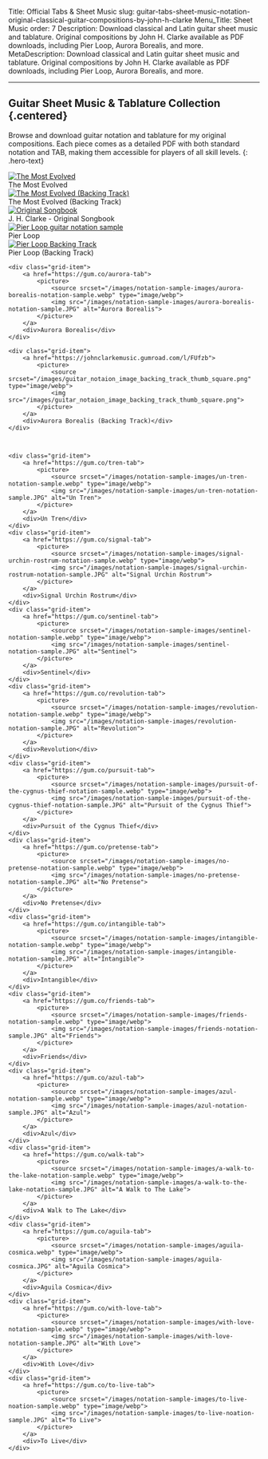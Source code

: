 Title: Official Tabs & Sheet Music
slug: guitar-tabs-sheet-music-notation-original-classical-guitar-compositions-by-john-h-clarke
Menu_Title: Sheet Music
order: 7
Description: Download classical and Latin guitar sheet music and tablature. Original compositions by John H. Clarke available as PDF downloads, including Pier Loop, Aurora Borealis, and more.
MetaDescription: Download classical and Latin guitar sheet music and tablature. Original compositions by John H. Clarke available as PDF downloads, including Pier Loop, Aurora Borealis, and more.

---

## Guitar Sheet Music & Tablature Collection {.centered}

Browse and download guitar notation and tablature for my original compositions. Each piece comes as a detailed PDF with both standard notation and TAB, making them accessible for players of all skill levels.
{: .hero-text}

<div class="composition-grid">
    <div class="grid-item">
        <a href="https://johnclarkemusic.gumroad.com/l/the-most-evolved-tabs">
            <picture>
                <source srcset="/images/notation-sample-images/the-most-evolved-notation-sample.webp" type="image/webp">
                <img src="/images/notation-sample-images/the-most-evolved-notation-sample.JPG" alt="The Most Evolved">
            </picture>
        </a>
        <div>The Most Evolved</div>
    </div>
    <div class="grid-item">
        <a href="https://johnclarkemusic.gumroad.com/l/dhmxfs">
            <picture>
                <source srcset="/images/guitar_notaion_image_backing_track_thumb_square.png" type="image/webp">
                <img src="/images/guitar_notaion_image_backing_track_thumb_square.png" alt="The Most Evolved (Backing Track)">
            </picture>
        </a>
        <div>The Most Evolved (Backing Track)</div>
    </div>
    <div class="grid-item">
        <a href="https://gum.co/ABqtxe">
            <picture>
                <source srcset="/images/jhc-songbook-image.webp" type="image/webp">
                <img src="/images/jhc-songbook-image.jpg" alt="Original Songbook">
            </picture>
        </a>
        <div>J. H. Clarke - Original Songbook</div>
    </div>
    <div class="grid-item">
        <a href="https://johnclarkemusic.gumroad.com/l/jwuin">
            <picture>
                <source srcset="/images/notation-sample-images/Pier-Loop-notation-sample.webp" type="image/webp">
                <img src="/images/notation-sample-images/Pier-Loop-notation-sample.JPG" alt="Pier Loop guitar notation sample">
            </picture>
        </a>
        <div>Pier Loop</div>
    </div>
    <div class="grid-item">
    <a href="https://johnclarkemusic.gumroad.com/l/pier-loop-backing-track">
        <picture>
            <source srcset="/images/guitar_notaion_image_backing_track_thumb_square.png" type="image/webp">
            <img src="/images/guitar_notaion_image_backing_track_thumb_square.png" alt="Pier Loop Backing Track">
        </picture>
    </a>
    <div>Pier Loop (Backing Track)</div>
    </div>


    <div class="grid-item">
        <a href="https://gum.co/aurora-tab">
            <picture>
                <source srcset="/images/notation-sample-images/aurora-borealis-notation-sample.webp" type="image/webp">
                <img src="/images/notation-sample-images/aurora-borealis-notation-sample.JPG" alt="Aurora Borealis">
            </picture>
        </a>
        <div>Aurora Borealis</div>
    </div>

    <div class="grid-item">
        <a href="https://johnclarkemusic.gumroad.com/l/FUfzb">
            <picture>
                <source srcset="/images/guitar_notaion_image_backing_track_thumb_square.png" type="image/webp">
                <img src="/images/guitar_notaion_image_backing_track_thumb_square.png">
            </picture>
        </a>
        <div>Aurora Borealis (Backing Track)</div>
    </div>



    <div class="grid-item">
        <a href="https://gum.co/tren-tab">
            <picture>
                <source srcset="/images/notation-sample-images/un-tren-notation-sample.webp" type="image/webp">
                <img src="/images/notation-sample-images/un-tren-notation-sample.JPG" alt="Un Tren">
            </picture>
        </a>
        <div>Un Tren</div>
    </div>
    <div class="grid-item">
        <a href="https://gum.co/signal-tab">
            <picture>
                <source srcset="/images/notation-sample-images/signal-urchin-rostrum-notation-sample.webp" type="image/webp">
                <img src="/images/notation-sample-images/signal-urchin-rostrum-notation-sample.JPG" alt="Signal Urchin Rostrum">
            </picture>
        </a>
        <div>Signal Urchin Rostrum</div>
    </div>
    <div class="grid-item">
        <a href="https://gum.co/sentinel-tab">
            <picture>
                <source srcset="/images/notation-sample-images/sentinel-notation-sample.webp" type="image/webp">
                <img src="/images/notation-sample-images/sentinel-notation-sample.JPG" alt="Sentinel">
            </picture>
        </a>
        <div>Sentinel</div>
    </div>
    <div class="grid-item">
        <a href="https://gum.co/revolution-tab">
            <picture>
                <source srcset="/images/notation-sample-images/revolution-notation-sample.webp" type="image/webp">
                <img src="/images/notation-sample-images/revolution-notation-sample.JPG" alt="Revolution">
            </picture>
        </a>
        <div>Revolution</div>
    </div>
    <div class="grid-item">
        <a href="https://gum.co/pursuit-tab">
            <picture>
                <source srcset="/images/notation-sample-images/pursuit-of-the-cygnus-thief-notation-sample.webp" type="image/webp">
                <img src="/images/notation-sample-images/pursuit-of-the-cygnus-thief-notation-sample.JPG" alt="Pursuit of the Cygnus Thief">
            </picture>
        </a>
        <div>Pursuit of the Cygnus Thief</div>
    </div>
    <div class="grid-item">
        <a href="https://gum.co/pretense-tab">
            <picture>
                <source srcset="/images/notation-sample-images/no-pretense-notation-sample.webp" type="image/webp">
                <img src="/images/notation-sample-images/no-pretense-notation-sample.JPG" alt="No Pretense">
            </picture>
        </a>
        <div>No Pretense</div>
    </div>
    <div class="grid-item">
        <a href="https://gum.co/intangible-tab">
            <picture>
                <source srcset="/images/notation-sample-images/intangible-notation-sample.webp" type="image/webp">
                <img src="/images/notation-sample-images/intangible-notation-sample.JPG" alt="Intangible">
            </picture>
        </a>
        <div>Intangible</div>
    </div>
    <div class="grid-item">
        <a href="https://gum.co/friends-tab">
            <picture>
                <source srcset="/images/notation-sample-images/friends-notation-sample.webp" type="image/webp">
                <img src="/images/notation-sample-images/friends-notation-sample.JPG" alt="Friends">
            </picture>
        </a>
        <div>Friends</div>
    </div>
    <div class="grid-item">
        <a href="https://gum.co/azul-tab">
            <picture>
                <source srcset="/images/notation-sample-images/azul-notation-sample.webp" type="image/webp">
                <img src="/images/notation-sample-images/azul-notation-sample.JPG" alt="Azul">
            </picture>
        </a>
        <div>Azul</div>
    </div>
    <div class="grid-item">
        <a href="https://gum.co/walk-tab">
            <picture>
                <source srcset="/images/notation-sample-images/a-walk-to-the-lake-notation-sample.webp" type="image/webp">
                <img src="/images/notation-sample-images/a-walk-to-the-lake-notation-sample.JPG" alt="A Walk to The Lake">
            </picture>
        </a>
        <div>A Walk to The Lake</div>
    </div>
    <div class="grid-item">
        <a href="https://gum.co/aguila-tab">
            <picture>
                <source srcset="/images/notation-sample-images/aguila-cosmica.webp" type="image/webp">
                <img src="/images/notation-sample-images/aguila-cosmica.JPG" alt="Aguila Cosmica">
            </picture>
        </a>
        <div>Aguila Cosmica</div>
    </div>
    <div class="grid-item">
        <a href="https://gum.co/with-love-tab">
            <picture>
                <source srcset="/images/notation-sample-images/with-love-notation-sample.webp" type="image/webp">
                <img src="/images/notation-sample-images/with-love-notation-sample.JPG" alt="With Love">
            </picture>
        </a>
        <div>With Love</div>
    </div>
    <div class="grid-item">
        <a href="https://gum.co/to-live-tab">
            <picture>
                <source srcset="/images/notation-sample-images/to-live-noation-sample.webp" type="image/webp">
                <img src="/images/notation-sample-images/to-live-noation-sample.JPG" alt="To Live">
            </picture>
        </a>
        <div>To Live</div>
    </div>
</div>
